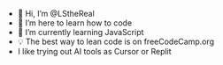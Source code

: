 - 👋 Hi, I’m @LStheReal
- 👀 I’m here to learn how to code 
- 🌱 I’m currently learning JavaScript
- 💡 The best way to lean code is on freeCodeCamp.org
- I like trying out AI tools as Cursor or Replit




<!---
LStheReal/LStheReal is a ✨ special ✨ repository because its `README.md` (this file) appears on your GitHub profile.
You can click the Preview link to take a look at your changes.
--->
